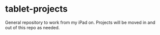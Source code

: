# tablet-projects
General repository to work from my iPad on. Projects will be moved in and out of this repo as needed.
